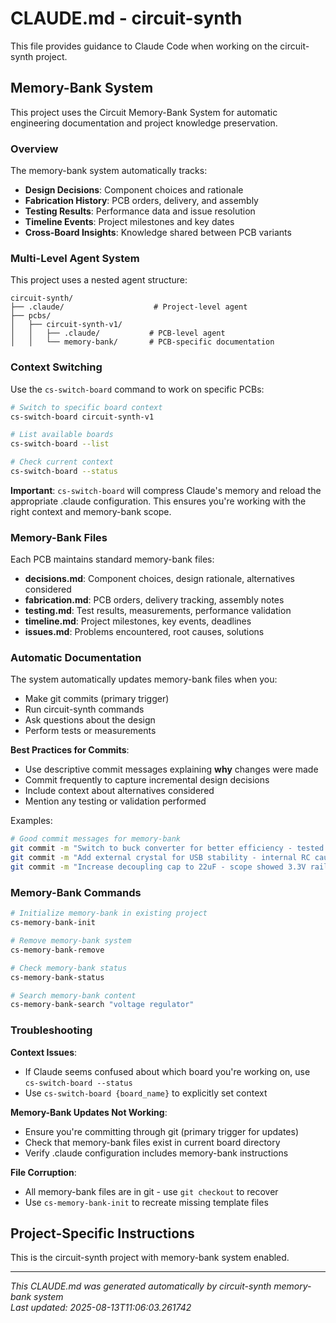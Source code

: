# CLAUDE.md - circuit-synth

This file provides guidance to Claude Code when working on the circuit-synth project.

## Memory-Bank System

This project uses the Circuit Memory-Bank System for automatic engineering documentation and project knowledge preservation.

### Overview
The memory-bank system automatically tracks:
- **Design Decisions**: Component choices and rationale
- **Fabrication History**: PCB orders, delivery, and assembly
- **Testing Results**: Performance data and issue resolution
- **Timeline Events**: Project milestones and key dates
- **Cross-Board Insights**: Knowledge shared between PCB variants

### Multi-Level Agent System

This project uses a nested agent structure:

```
circuit-synth/
├── .claude/                    # Project-level agent
├── pcbs/
│   ├── circuit-synth-v1/
│   │   ├── .claude/           # PCB-level agent
│   │   └── memory-bank/       # PCB-specific documentation
```

### Context Switching

Use the `cs-switch-board` command to work on specific PCBs:

```bash
# Switch to specific board context
cs-switch-board circuit-synth-v1

# List available boards
cs-switch-board --list

# Check current context
cs-switch-board --status
```

**Important**: `cs-switch-board` will compress Claude's memory and reload the appropriate .claude configuration. This ensures you're working with the right context and memory-bank scope.

### Memory-Bank Files

Each PCB maintains standard memory-bank files:

- **decisions.md**: Component choices, design rationale, alternatives considered
- **fabrication.md**: PCB orders, delivery tracking, assembly notes
- **testing.md**: Test results, measurements, performance validation
- **timeline.md**: Project milestones, key events, deadlines
- **issues.md**: Problems encountered, root causes, solutions

### Automatic Documentation

The system automatically updates memory-bank files when you:
- Make git commits (primary trigger)
- Run circuit-synth commands
- Ask questions about the design
- Perform tests or measurements

**Best Practices for Commits**:
- Use descriptive commit messages explaining **why** changes were made
- Commit frequently to capture incremental design decisions
- Include context about alternatives considered
- Mention any testing or validation performed

Examples:
```bash
# Good commit messages for memory-bank
git commit -m "Switch to buck converter for better efficiency - tested 90% vs 60% with linear reg"
git commit -m "Add external crystal for USB stability - internal RC caused enumeration failures"
git commit -m "Increase decoupling cap to 22uF - scope showed 3.3V rail noise during WiFi tx"
```

### Memory-Bank Commands

```bash
# Initialize memory-bank in existing project
cs-memory-bank-init

# Remove memory-bank system
cs-memory-bank-remove

# Check memory-bank status
cs-memory-bank-status

# Search memory-bank content
cs-memory-bank-search "voltage regulator"
```

### Troubleshooting

**Context Issues**:
- If Claude seems confused about which board you're working on, use `cs-switch-board --status`
- Use `cs-switch-board {board_name}` to explicitly set context

**Memory-Bank Updates Not Working**:
- Ensure you're committing through git (primary trigger for updates)
- Check that memory-bank files exist in current board directory
- Verify .claude configuration includes memory-bank instructions

**File Corruption**:
- All memory-bank files are in git - use `git checkout` to recover
- Use `cs-memory-bank-init` to recreate missing template files

## Project-Specific Instructions

This is the circuit-synth project with memory-bank system enabled.

---

*This CLAUDE.md was generated automatically by circuit-synth memory-bank system*  
*Last updated: 2025-08-13T11:06:03.261742*
